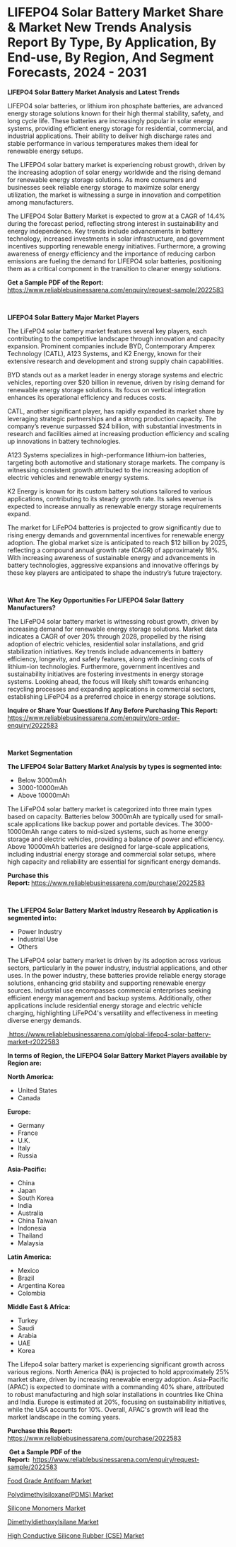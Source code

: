 <p><h1>LIFEPO4 Solar Battery Market Share & Market New Trends Analysis Report By Type, By Application, By End-use, By Region, And Segment Forecasts, 2024 - 2031</h1></p><p><strong>LIFEPO4 Solar Battery Market Analysis and Latest Trends</strong></p>
<p><p>LIFEPO4 solar batteries, or lithium iron phosphate batteries, are advanced energy storage solutions known for their high thermal stability, safety, and long cycle life. These batteries are increasingly popular in solar energy systems, providing efficient energy storage for residential, commercial, and industrial applications. Their ability to deliver high discharge rates and stable performance in various temperatures makes them ideal for renewable energy setups.</p><p>The LIFEPO4 solar battery market is experiencing robust growth, driven by the increasing adoption of solar energy worldwide and the rising demand for renewable energy storage solutions. As more consumers and businesses seek reliable energy storage to maximize solar energy utilization, the market is witnessing a surge in innovation and competition among manufacturers. </p><p>The LIFEPO4 Solar Battery Market is expected to grow at a CAGR of 14.4% during the forecast period, reflecting strong interest in sustainability and energy independence. Key trends include advancements in battery technology, increased investments in solar infrastructure, and government incentives supporting renewable energy initiatives. Furthermore, a growing awareness of energy efficiency and the importance of reducing carbon emissions are fueling the demand for LIFEPO4 solar batteries, positioning them as a critical component in the transition to cleaner energy solutions.</p></p>
<p><strong>Get a Sample PDF of the Report:&nbsp;</strong> <a href="https://www.reliablebusinessarena.com/enquiry/request-sample/2022583?utm_campaign=1729&utm_medium=2&utm_source=Github&utm_content=ia&utm_term=28102024&utm_id=lifepo4-solar-battery">https://www.reliablebusinessarena.com/enquiry/request-sample/2022583</a></p>
<p>&nbsp;</p>
<p><strong>LIFEPO4 Solar Battery Major Market Players</strong></p>
<p><p>The LiFePO4 solar battery market features several key players, each contributing to the competitive landscape through innovation and capacity expansion. Prominent companies include BYD, Contemporary Amperex Technology (CATL), A123 Systems, and K2 Energy, known for their extensive research and development and strong supply chain capabilities.</p><p>BYD stands out as a market leader in energy storage systems and electric vehicles, reporting over $20 billion in revenue, driven by rising demand for renewable energy storage solutions. Its focus on vertical integration enhances its operational efficiency and reduces costs.</p><p>CATL, another significant player, has rapidly expanded its market share by leveraging strategic partnerships and a strong production capacity. The company’s revenue surpassed $24 billion, with substantial investments in research and facilities aimed at increasing production efficiency and scaling up innovations in battery technologies.</p><p>A123 Systems specializes in high-performance lithium-ion batteries, targeting both automotive and stationary storage markets. The company is witnessing consistent growth attributed to the increasing adoption of electric vehicles and renewable energy systems. </p><p>K2 Energy is known for its custom battery solutions tailored to various applications, contributing to its steady growth rate. Its sales revenue is expected to increase annually as renewable energy storage requirements expand.</p><p>The market for LiFePO4 batteries is projected to grow significantly due to rising energy demands and governmental incentives for renewable energy adoption. The global market size is anticipated to reach $12 billion by 2025, reflecting a compound annual growth rate (CAGR) of approximately 18%. With increasing awareness of sustainable energy and advancements in battery technologies, aggressive expansions and innovative offerings by these key players are anticipated to shape the industry’s future trajectory.</p></p>
<p>&nbsp;</p>
<p><strong>What Are The Key Opportunities For LIFEPO4 Solar Battery Manufacturers?</strong></p>
<p><p>The LiFePO4 solar battery market is witnessing robust growth, driven by increasing demand for renewable energy storage solutions. Market data indicates a CAGR of over 20% through 2028, propelled by the rising adoption of electric vehicles, residential solar installations, and grid stabilization initiatives. Key trends include advancements in battery efficiency, longevity, and safety features, along with declining costs of lithium-ion technologies. Furthermore, government incentives and sustainability initiatives are fostering investments in energy storage systems. Looking ahead, the focus will likely shift towards enhancing recycling processes and expanding applications in commercial sectors, establishing LiFePO4 as a preferred choice in energy storage solutions.</p></p>
<p><strong>Inquire or Share Your Questions If Any Before Purchasing This Report:</strong> <a href="https://www.reliablebusinessarena.com/enquiry/pre-order-enquiry/2022583?utm_campaign=1729&utm_medium=2&utm_source=Github&utm_content=ia&utm_term=28102024&utm_id=lifepo4-solar-battery">https://www.reliablebusinessarena.com/enquiry/pre-order-enquiry/2022583</a></p>
<p>&nbsp;</p>
<p><strong>Market Segmentation</strong></p>
<p><strong>The LIFEPO4 Solar Battery Market Analysis by types is segmented into:</strong></p>
<p><ul><li>Below 3000mAh</li><li>3000-10000mAh</li><li>Above 10000mAh</li></ul></p>
<p><p>The LiFePO4 solar battery market is categorized into three main types based on capacity. Batteries below 3000mAh are typically used for small-scale applications like backup power and portable devices. The 3000-10000mAh range caters to mid-sized systems, such as home energy storage and electric vehicles, providing a balance of power and efficiency. Above 10000mAh batteries are designed for large-scale applications, including industrial energy storage and commercial solar setups, where high capacity and reliability are essential for significant energy demands.</p></p>
<p><strong>Purchase this Report:&nbsp;</strong><a href="https://www.reliablebusinessarena.com/purchase/2022583?utm_campaign=1729&utm_medium=2&utm_source=Github&utm_content=ia&utm_term=28102024&utm_id=lifepo4-solar-battery">https://www.reliablebusinessarena.com/purchase/2022583</a></p>
<p>&nbsp;</p>
<p><strong>The LIFEPO4 Solar Battery Market Industry Research by Application is segmented into:</strong></p>
<p><ul><li>Power Industry</li><li>Industrial Use</li><li>Others</li></ul></p>
<p><p>The LiFePO4 solar battery market is driven by its adoption across various sectors, particularly in the power industry, industrial applications, and other uses. In the power industry, these batteries provide reliable energy storage solutions, enhancing grid stability and supporting renewable energy sources. Industrial use encompasses commercial enterprises seeking efficient energy management and backup systems. Additionally, other applications include residential energy storage and electric vehicle charging, highlighting LiFePO4's versatility and effectiveness in meeting diverse energy demands.</p></p>
<p><a href="https://www.reliablebusinessarena.com/global-lifepo4-solar-battery-market-r2022583?utm_campaign=1729&utm_medium=2&utm_source=Github&utm_content=ia&utm_term=28102024&utm_id=lifepo4-solar-battery">&nbsp;https://www.reliablebusinessarena.com/global-lifepo4-solar-battery-market-r2022583</a></p>
<p><strong>In terms of Region, the LIFEPO4 Solar Battery Market Players available by Region are:</strong></p>
<p>
    <p> <strong> North America: </strong>
        <ul>
            <li>United States</li>
            <li>Canada</li>
        </ul>
        </p> 
    <p> <strong> Europe: </strong>
        <ul>
            <li>Germany</li>
            <li>France</li>
            <li>U.K.</li>
            <li>Italy</li>
            <li>Russia</li>
        </ul>
        </p> 
    <p> <strong> Asia-Pacific: </strong>
        <ul>
            <li>China</li>
            <li>Japan</li>
            <li>South Korea</li>
            <li>India</li>
            <li>Australia</li>
            <li>China Taiwan</li>
            <li>Indonesia</li>
            <li>Thailand</li>
            <li>Malaysia</li>
        </ul>
        </p> 
    <p> <strong> Latin America: </strong>
        <ul>
            <li>Mexico</li>
            <li>Brazil</li>
            <li>Argentina Korea</li>
            <li>Colombia</li>
        </ul>
        </p> 
    <p> <strong> Middle East & Africa: </strong>
        <ul>
            <li>Turkey</li>
            <li>Saudi</li>
            <li>Arabia</li>
            <li>UAE</li>
            <li>Korea</li>
        </ul>
    </p>
    </p>
<p><p>The Lifepo4 solar battery market is experiencing significant growth across various regions. North America (NA) is projected to hold approximately 25% market share, driven by increasing renewable energy adoption. Asia-Pacific (APAC) is expected to dominate with a commanding 40% share, attributed to robust manufacturing and high solar installations in countries like China and India. Europe is estimated at 20%, focusing on sustainability initiatives, while the USA accounts for 10%. Overall, APAC's growth will lead the market landscape in the coming years.</p></p>
<p><strong>Purchase this Report: </strong><a href="https://www.reliablebusinessarena.com/purchase/2022583?utm_campaign=1729&utm_medium=2&utm_source=Github&utm_content=ia&utm_term=28102024&utm_id=lifepo4-solar-battery">https://www.reliablebusinessarena.com/purchase/2022583</a></p>
<p>&nbsp;<strong>Get a Sample PDF of the Report:&nbsp;&nbsp;</strong><a href="https://www.reliablebusinessarena.com/enquiry/request-sample/2022583?utm_campaign=1729&utm_medium=2&utm_source=Github&utm_content=ia&utm_term=28102024&utm_id=lifepo4-solar-battery">https://www.reliablebusinessarena.com/enquiry/request-sample/2022583</a></p>
<p><strong></strong></p>
<p><p><a href="https://www.linkedin.com/pulse/food-grade-antifoam-market-research-report-exploring-size-revenue-aovsc?utm_campaign=1729&utm_medium=2&utm_source=Github&utm_content=ia&utm_term=28102024&utm_id=lifepo4-solar-battery">Food Grade Antifoam Market</a></p><p><a href="https://www.linkedin.com/pulse/decoding-polydimethylsiloxanepdms-market-signals-growth-algorithms-m1ode?trk=public_post_embed_feed-article-content&utm_campaign=1729&utm_medium=2&utm_source=Github&utm_content=ia&utm_term=28102024&utm_id=lifepo4-solar-battery">Polydimethylsiloxane(PDMS) Market</a></p><p><a href="https://www.linkedin.com/pulse/global-silicone-monomers-market-trends-innovations-6pb7c?utm_campaign=1729&utm_medium=2&utm_source=Github&utm_content=ia&utm_term=28102024&utm_id=lifepo4-solar-battery">Silicone Monomers Market</a></p><p><a href="https://www.linkedin.com/pulse/strategic-roadmap-global-dimethyldiethoxylsilane-market-insights-teice?trk=public_post_embed_feed-article-content&utm_campaign=1729&utm_medium=2&utm_source=Github&utm_content=ia&utm_term=28102024&utm_id=lifepo4-solar-battery">Dimethyldiethoxylsilane Market</a></p><p><a href="https://www.linkedin.com/pulse/future-high-conductive-silicone-rubber-cse-market-global-2hg1c?utm_campaign=1729&utm_medium=2&utm_source=Github&utm_content=ia&utm_term=28102024&utm_id=lifepo4-solar-battery">High Conductive Silicone Rubber (CSE) Market</a></p></p>